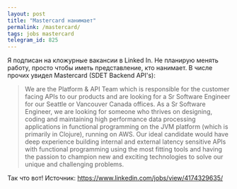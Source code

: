 ```yaml
---
layout: post
title: "Mastercard нанимает"
permalink: /mastercard/
tags: jobs mastercard
telegram_id: 825
---
```


Я подписан на кложурные вакансии в Linked In. Не планирую менять работу, просто
чтобы иметь представление, кто нанимает. В числе прочих увидел Mastercard (SDET
Backend API's):

> We are the Platform & API Team which is responsible for the customer facing
> APIs to our products and are looking for a Sr Software Engineer for our
> Seattle or Vancouver Canada offices. As a Sr Software Engineer, we are looking
> for someone who thrives on designing, coding and maintaining high performance
> data processing applications in functional programming on the JVM platform
> (which is primarily in Clоjure), running on AWS. Our ideal candidate would
> have deep experience building internal and external latency sensitive APIs
> with functional programming using the most fitting tools and having the
> passion to champion new and exciting technologies to solve our unique and
> challenging problems.

Так что вот! Источник: https://www.linkedin.com/jobs/view/4174329635/
